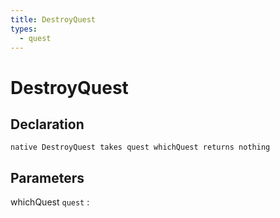 ```yaml
---
title: DestroyQuest
types:
  - quest
---
```


# DestroyQuest

## Declaration

```jass
native DestroyQuest takes quest whichQuest returns nothing
```

## Parameters
whichQuest `quest`
: 
